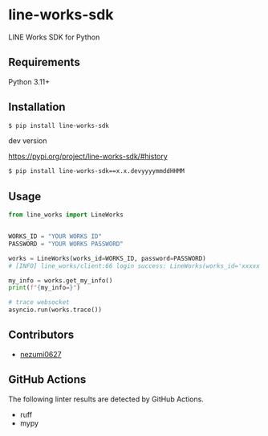 # line-works-sdk

LINE Works SDK for Python

## Requirements

Python 3.11+

## Installation

```sh
$ pip install line-works-sdk
```

dev version

<https://pypi.org/project/line-works-sdk/#history>

```sh
$ pip install line-works-sdk==x.x.devyyyymmddHHMM
```

## Usage

```python
from line_works import LineWorks


WORKS_ID = "YOUR WORKS ID"
PASSWORD = "YOUR WORKS PASSWORD"

works = LineWorks(works_id=WORKS_ID, password=PASSWORD)
# [INFO] line_works/client:66 login success: LineWorks(works_id='xxxxx', tenant_id=xxxxxxxx, domain_id=xxxxxxxx, contact_no=xxxxxxxxxxxxx)

my_info = works.get_my_info()
print(f"{my_info=}")

# trace websocket
asyncio.run(works.trace())
```

## Contributors

- [nezumi0627](https://github.com/nezumi0627)

## GitHub Actions

The following linter results are detected by GitHub Actions.

- ruff
- mypy
